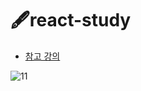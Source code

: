 # 🖋react-study

- [참고 강의](https://www.codeit.kr/dashboard)

![11](https://user-images.githubusercontent.com/97499271/175325001-f4198325-dafd-4230-ab5e-fbdd3d51dfb2.png)
